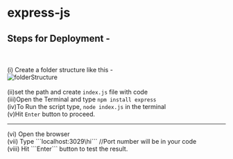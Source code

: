 # express-js
<b><h2>Steps for Deployment -</h2></b><br><br>
(i) Create a folder structure like this -<br>
![folderStructure](https://user-images.githubusercontent.com/100152824/155686587-a7564cd0-45ef-4573-90cc-3f800c58d50b.png)
<br><br>
(ii)set the path and create ```index.js``` file with code<br>
(iii)Open the Terminal and type ```npm install express``` <br>
(iv)To Run the script type, ```node index.js``` in the terminal<br>
(v)Hit ```Enter``` button to proceed.
<hr>
(vi) Open the browser <br>
(vii) Type ```localhost:3029\hi```  //Port number will be in your code <br>
(viii) Hit ```Enter``` button to test the result.
